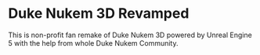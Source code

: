 # Duke Nukem 3D Revamped
This is non-profit fan remake of Duke Nukem 3D powered by Unreal Engine 5 with the help from whole Duke Nukem Community.
